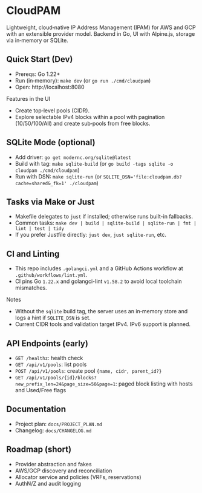 # CloudPAM

Lightweight, cloud‑native IP Address Management (IPAM) for AWS and GCP with an extensible provider model. Backend in Go, UI with Alpine.js, storage via in‑memory or SQLite.

## Quick Start (Dev)
- Prereqs: Go 1.22+
- Run (in‑memory): `make dev` (or `go run ./cmd/cloudpam`)
- Open: http://localhost:8080

Features in the UI
- Create top‑level pools (CIDR).
- Explore selectable IPv4 blocks within a pool with pagination (10/50/100/All) and create sub‑pools from free blocks.

## SQLite Mode (optional)
- Add driver: `go get modernc.org/sqlite@latest`
- Build with tag: `make sqlite-build` (or `go build -tags sqlite -o cloudpam ./cmd/cloudpam`)
- Run with DSN: `make sqlite-run` (or `SQLITE_DSN='file:cloudpam.db?cache=shared&_fk=1' ./cloudpam`)

## Tasks via Make or Just
- Makefile delegates to `just` if installed; otherwise runs built-in fallbacks.
- Common tasks: `make dev | build | sqlite-build | sqlite-run | fmt | lint | test | tidy`
- If you prefer Justfile directly: `just dev`, `just sqlite-run`, etc.

## CI and Linting
- This repo includes `.golangci.yml` and a GitHub Actions workflow at `.github/workflows/lint.yml`.
- CI pins Go `1.22.x` and golangci-lint `v1.58.2` to avoid local toolchain mismatches.

Notes
- Without the `sqlite` build tag, the server uses an in‑memory store and logs a hint if `SQLITE_DSN` is set.
- Current CIDR tools and validation target IPv4. IPv6 support is planned.

## API Endpoints (early)
- `GET /healthz`: health check
- `GET /api/v1/pools`: list pools
- `POST /api/v1/pools`: create pool `{name, cidr, parent_id?}`
- `GET /api/v1/pools/{id}/blocks?new_prefix_len=24&page_size=50&page=1`: paged block listing with hosts and Used/Free flags

## Documentation
- Project plan: `docs/PROJECT_PLAN.md`
- Changelog: `docs/CHANGELOG.md`

## Roadmap (short)
- Provider abstraction and fakes
- AWS/GCP discovery and reconciliation
- Allocator service and policies (VRFs, reservations)
- AuthN/Z and audit logging
